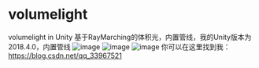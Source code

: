 # volumelight
volumelight in Unity
基于RayMarching的体积光，内置管线，我的Unity版本为2018.4.0，内置管线
![image](https://img-blog.csdnimg.cn/2020012611434874.gif)
![image](https://github.com/Claymoreno1/volumelight/blob/master/forGIT/GIF2.gif)
![image](https://github.com/Claymoreno1/volumelight/blob/master/forGIT/test.gif)
你可以在这里找到我：https://blog.csdn.net/qq_33967521
